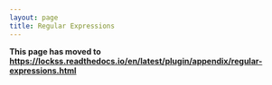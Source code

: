 ```yaml
---
layout: page
title: Regular Expressions
---
```


**This page has moved to <https://lockss.readthedocs.io/en/latest/plugin/appendix/regular-expressions.html>**
